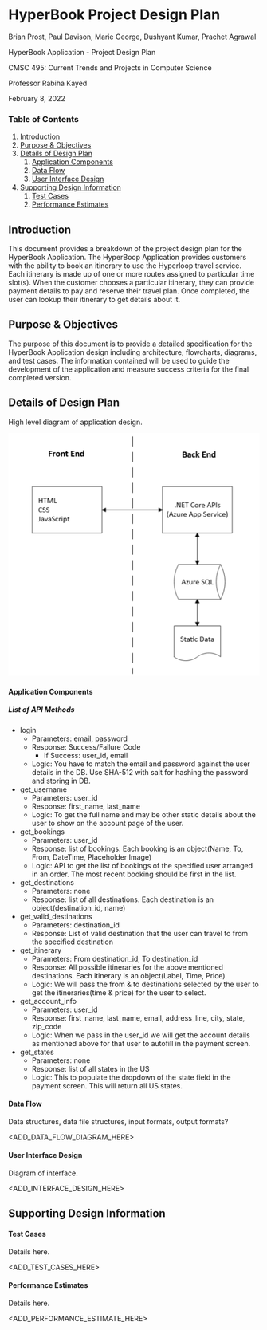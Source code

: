 
# HyperBook Project Design Plan

Brian Prost, Paul Davison, Marie George, Dushyant Kumar, Prachet Agrawal

HyperBook Application - Project Design Plan

CMSC 495: Current Trends and Projects in Computer Science

Professor Rabiha Kayed

February 8, 2022


### Table of Contents

1. [Introduction](#introduction)
2. [Purpose & Objectives](#purpose--objectives)
3. [Details of Design Plan](#details-of-design-plan)
    1. [Application Components](#application-components)
    2. [Data Flow](#data-flow)
    3. [User Interface Design](#user-interface-design)
4. [Supporting Design Information](#supporting-design-information)
    1. [Test Cases](#test-cases)
    2. [Performance Estimates](#performance-estimates)

## Introduction

This document provides a breakdown of the project design plan for the HyperBook Application.  The HyperBoop Application provides customers with the ability to book an itinerary to use the Hyperloop travel service.  Each itinerary is made up of one or more routes assigned to particular time slot(s).  When the customer chooses a particular itinerary, they can provide payment details to pay and reserve their travel plan.  Once completed, the user can lookup their itinerary to get details about it.


## Purpose & Objectives

The purpose of this document is to provide a detailed specification for the HyperBook Application design including architecture, flowcharts, diagrams, and test cases.  The information contained will be used to guide the development of the application and measure success criteria for the final completed version.


## Details of Design Plan

High level diagram of application design.

<img src="https://raw.githubusercontent.com/brianprost/HyperBook/main/plan/arch_diag.png" width="600">

#### Application Components

##### List of API Methods

- login
	- Parameters: email, password
	- Response: Success/Failure Code
		- If Success: user_id, email
	- Logic: You have to match the email and password against the user details in the DB. Use SHA-512 with salt for hashing the password and storing in DB.
- get_username
	- Parameters: user_id
	- Response: first_name, last_name
	- Logic: To get the full name and may be other static details about the user to show on the account page of the user.
- get_bookings
	- Parameters: user_id
	- Response: list of bookings. Each booking is an object(Name, To, From, DateTime, Placeholder Image)
	- Logic: API to get the list of bookings of the specified user arranged in an order. The most recent booking should be first in the list.
- get_destinations
	- Parameters: none
	- Response: list of all destinations. Each destination is an object(destination_id, name)
- get_valid_destinations
	- Parameters: destination_id
	- Response: List of valid destination that the user can travel to from the specified destination
- get_itinerary
	- Parameters: From destination_id, To destination_id
	- Response: All possible itineraries for the above mentioned destinations. Each itinerary is an object(Label, Time, Price)
	- Logic: We will pass the from & to destinations selected by the user to get the itineraries(time & price) for the user to select.
- get_account_info
	- Parameters: user_id
	- Response: first_name, last_name, email, address_line, city, state, zip_code
	- Logic: When we pass in the user_id we will get the account details as mentioned above for that user to autofill in the payment screen.
- get_states
	- Parameters: none
	- Response: list of all states in the US
	- Logic: This to populate the dropdown of the state field in the payment screen. This will return all US states.


#### Data Flow

Data structures, data file structures, input formats, output formats?

<ADD_DATA_FLOW_DIAGRAM_HERE>


#### User Interface Design

Diagram of interface.

<ADD_INTERFACE_DESIGN_HERE>


## Supporting Design Information

#### Test Cases

Details here.

<ADD_TEST_CASES_HERE>


#### Performance Estimates

Details here.

<ADD_PERFORMANCE_ESTIMATE_HERE>
